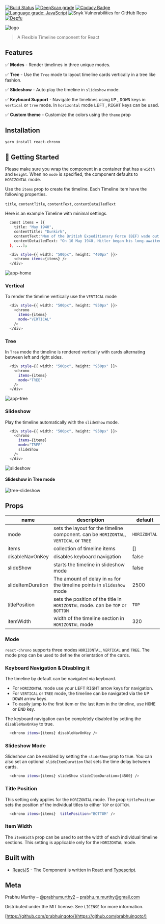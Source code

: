 [![Build Status](https://dev.azure.com/prabhummurthy/react-chrono/_apis/build/status/prabhuignoto.react-chrono?branchName=master)](https://dev.azure.com/prabhummurthy/react-chrono/_build/latest?definitionId=7&branchName=master)
[![DeepScan grade](https://deepscan.io/api/teams/10074/projects/13644/branches/234929/badge/grade.svg)](https://deepscan.io/dashboard#view=project&tid=10074&pid=13644&bid=234929)
[![Codacy Badge](https://app.codacy.com/project/badge/Grade/f2e24a98defd4e4fa7f6f24d86b8dab5)](https://www.codacy.com/manual/prabhuignoto/react-chrono?utm_source=github.com&amp;utm_medium=referral&amp;utm_content=prabhuignoto/react-chrono&amp;utm_campaign=Badge_Grade)
[![Language grade: JavaScript](https://img.shields.io/lgtm/grade/javascript/g/prabhuignoto/float-menu.svg?logo=lgtm&logoWidth=18)](https://lgtm.com/projects/g/prabhuignoto/float-menu/context:javascript)
![Snyk Vulnerabilities for GitHub Repo](https://img.shields.io/snyk/vulnerabilities/github/prabhuignoto/react-chrono?style=flat)
[![Depfu](https://badges.depfu.com/badges/48a23a6a830309649b7e516467cd9a48/overview.svg)](https://depfu.com/github/prabhuignoto/react-chrono?project_id=15325)

![logo](./readme-assets/logo.png)

> A Flexible Timeline component for React

## Features

✅ **Modes** - Render timelines in three unique modes.

✅ **Tree** - Use the `Tree` mode to layout timeline cards vertically in a tree like fashion.

✅ **Slideshow** - Auto play the timeline in `slideshow` mode.

✅ **Keyboard Support** - Navigate the timelines using <kbd>UP</kbd> , <kbd>DOWN</kbd> keys in `vertical` or `tree` mode. In `horizontal` mode <kbd>LEFT</kbd> , <kbd>RIGHT</kbd> keys can be used.

✅ **Custom theme** - Customize the colors using the `theme` prop

## Installation

```sh
yarn install react-chrono
```

## 🚀 Getting Started

Please make sure you wrap the component in a container that has a `width` and `height`. When no `mode` is specified, the component defaults to `HORIZONTAL` mode.

Use the `items` prop to create the timeline. Each Timeline item have the following properties.

`title`, `contentTitle`, `contentText`, `contentDetailedText`

Here is an example Timeline with minimal settings.

```sh
  const items = [{
    title: "May 1940",
    contentTitle: "Dunkirk",
    contentText:"Men of the British Expeditionary Force (BEF) wade out to a destroyer during the evacuation from Dunkirk.",
    contentDetailedText: "On 10 May 1940, Hitler began his long-awaited offensive in the west...",
  }, ...];

  <div style={{ width: "500px", height: "400px" }}>
    <chrono items={items} />
  </div>
```

![app-home](./readme-assets/app-home.png)

### Vertical

To render the timeline vertically use the `VERTICAL` mode

```sh
  <div style={{ width: "500px", height: "950px" }}>
    <chrono
      items={items}
      mode="VERTICAL"
    />
  </div>
```

### Tree

In `Tree` mode the timeline is rendered vertically with cards alternating between left and right sides.

```sh
  <div style={{ width: "500px", height: "950px" }}>
    <chrono
      items={items}
      mode="TREE"
    />
  </div>
```

![app-tree](./readme-assets/app-tree.png)

### Slideshow

Play the timeline automatically with the `slideShow` mode.

```sh
  <div style={{ width: "500px", height: "950px" }}>
    <chrono
      items={items}
      mode="TREE"
      slideShow
    />
  </div>
```

![slideshow](./readme-assets/demo.gif)

#### Slideshow in Tree mode

![tree-slideshow](./readme-assets/vertical_slideshow.gif)

## Props

| name              | description                                                                           | default      |
| ----------------- | ------------------------------------------------------------------------------------- | ------------ |
| mode              | sets the layout for the timeline component. can be `HORIZONTAL`, `VERTICAL` or `TREE` | `HORIZONTAL` |
| items             | collection of timeline items                                                          | []           |
| disableNavOnKey   | disables keyboard navigation                                                          | false        |
| slideShow         | starts the timeline in slideshow mode                                                 | false        |
| slideItemDuration | The amount of delay in `ms` for the timeline points in `slideshow` mode               | 2500         |
| titlePosition     | sets the position of the title in `HORIZONTAL` mode. can be `TOP` or `BOTTOM`         | `TOP`        |
| itemWidth         | width of the timeline section in `HORIZONTAL` mode                                    | 320          |

### Mode

`react-chrono` supports three modes `HORIZONTAL`, `VERTICAL` and `TREE`. The mode prop can be used to define the orientation of the cards.

### Keyboard Navigation & Disabling it

The timeline by default can be navigated via keyboard.

- For `HORIZONTAL` mode use your <kbd>LEFT</kbd> <kbd>RIGHT</kbd> arrow keys for navigation.
- For `VERTICAL` or `TREE` mode, the timeline can be navigated via the <kbd>UP</kbd> <kbd>DOWN</kbd> arrow keys.
- To easily jump to the first item or the last item in the timeline, use <kbd>HOME</kbd> or <kbd>END</kbd> key.

The keyboard navigation can be completely disabled by setting the `disableNavOnKey` to true.

```sh
  <chrono items={items} disableNavOnKey />
```

### Slideshow Mode

Slideshow can be enabled by setting the `slideShow` prop to true. You can also set an optional `slideItemDuration` that sets the time delay between cards.

```sh
  <chrono items={items} slideShow slideItemDuration={4500} />
```

### Title Position

This setting only applies for the `HORIZONTAL` mode. The prop `titlePosition` sets the position of the individual titles to either `TOP` or `BOTTOM`.

```sh
  <chrono items={items}  titlePosition="BOTTOM" />
```

### Item Width

The `itemWidth` prop can be used to set the width of each individual timeline sections. This setting is applicable only for the `HORIZONTAL` mode.

## Built with

- [ReactJS](react) - The Component is written in React and [Typescript](typescript).

## Meta

Prabhu Murthy – [@prabhumurthy2](https://twitter.com/prabhumurthy2) – prabhu.m.murthy@gmail.com

Distributed under the MIT license. See `LICENSE` for more information.

[https://github.com/prabhuingoto/](https://github.com/prabhuingoto/)

<!-- Markdown link & img dfn's -->

[react]: https://reactjs.org
[typescript]: https://typescriptlang.org

